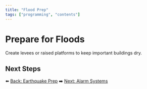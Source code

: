 ```yaml
---
title: "Flood Prep"
tags: ["programming", "contents"]
---
```

# Prepare for Floods

Create levees or raised platforms to keep important buildings dry.

## Next Steps

⬅️ [Back: Earthquake Prep](/sustainability_lab/Day-2/03_earthquake)
➡️ [Next: Alarm Systems](/sustainability_lab/Day-2/05_alarm_system)
